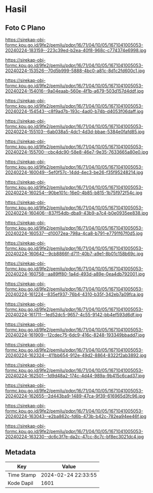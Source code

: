 # Hasil

## Foto C Plano

https://sirekap-obj-formc.kpu.go.id/9fe2/pemilu/pdpr/16/71/04/10/05/1671041005053-20240224-183159--223c39ed-b2ea-40f8-968c-c774374e6998.jpg

https://sirekap-obj-formc.kpu.go.id/9fe2/pemilu/pdpr/16/71/04/10/05/1671041005053-20240224-153526--70d5b999-5888-4bc0-a81c-8d1c2fd600c1.jpg

https://sirekap-obj-formc.kpu.go.id/9fe2/pemilu/pdpr/16/71/04/10/05/1671041005053-20240224-154016--9a04eaab-560e-4f1b-a679-503d157d4ddf.jpg

https://sirekap-obj-formc.kpu.go.id/9fe2/pemilu/pdpr/16/71/04/10/05/1671041005053-20240224-154543--c8f9ad7b-193c-4ad0-b74b-d4053f06daff.jpg

https://sirekap-obj-formc.kpu.go.id/9fe2/pemilu/pdpr/16/71/04/10/05/1671041005053-20240224-155103--6ab038a5-4dc1-4d3d-bbae-5384e0fafd85.jpg

https://sirekap-obj-formc.kpu.go.id/9fe2/pemilu/pdpr/16/71/04/10/05/1671041005053-20240224-155700--cbc4dc90-58e8-46e7-9e35-7633665a80e0.jpg

https://sirekap-obj-formc.kpu.go.id/9fe2/pemilu/pdpr/16/71/04/10/05/1671041005053-20240224-160049--5ef0f57c-14dd-4ec3-be26-f35f95248214.jpg

https://sirekap-obj-formc.kpu.go.id/9fe2/pemilu/pdpr/16/71/04/10/05/1671041005053-20240224-160254--90be101c-16e0-4b85-b815-1b75f972f54c.jpg

https://sirekap-obj-formc.kpu.go.id/9fe2/pemilu/pdpr/16/71/04/10/05/1671041005053-20240224-160406--837f54db-dba9-43b9-a7c4-b0e0935ee838.jpg

https://sirekap-obj-formc.kpu.go.id/9fe2/pemilu/pdpr/16/71/04/10/05/1671041005053-20240224-160537--d10072ea-798a-4ca8-b791-e7791f67f0d5.jpg

https://sirekap-obj-formc.kpu.go.id/9fe2/pemilu/pdpr/16/71/04/10/05/1671041005053-20240224-160642--9cb8866f-d711-40b7-a9e1-8b01c158b69c.jpg

https://sirekap-obj-formc.kpu.go.id/9fe2/pemilu/pdpr/16/71/04/10/05/1671041005053-20240224-160758--aa89ff80-1a4d-493d-a89e-0ea4db792001.jpg

https://sirekap-obj-formc.kpu.go.id/9fe2/pemilu/pdpr/16/71/04/10/05/1671041005053-20240224-161224--835ef937-76b4-4310-b35f-342eb7a09fca.jpg

https://sirekap-obj-formc.kpu.go.id/9fe2/pemilu/pdpr/16/71/04/10/05/1671041005053-20240224-161711--1ed52dc5-9657-4c55-9142-bb4ef593d6df.jpg

https://sirekap-obj-formc.kpu.go.id/9fe2/pemilu/pdpr/16/71/04/10/05/1671041005053-20240224-161909--12cdec75-6dc9-416c-8248-193349bbadd7.jpg

https://sirekap-obj-formc.kpu.go.id/9fe2/pemilu/pdpr/16/71/04/10/05/1671041005053-20240224-162324--411bb654-912e-49d2-8864-8322f2ab3892.jpg

https://sirekap-obj-formc.kpu.go.id/9fe2/pemilu/pdpr/16/71/04/10/05/1671041005053-20240224-162501--1d9d48a2-174c-4d44-989a-9b415c6cad37.jpg

https://sirekap-obj-formc.kpu.go.id/9fe2/pemilu/pdpr/16/71/04/10/05/1671041005053-20240224-162655--2d443ba9-1489-47ca-9f39-616965d3fc96.jpg

https://sirekap-obj-formc.kpu.go.id/9fe2/pemilu/pdpr/16/71/04/10/05/1671041005053-20240224-163043--e2ba862c-fd6b-473b-b42c-782ea94ee46f.jpg

https://sirekap-obj-formc.kpu.go.id/9fe2/pemilu/pdpr/16/71/04/10/05/1671041005053-20240224-163230--dc6c3f7e-da2c-47cc-8c7c-bf8ec3021dc4.jpg


## Metadata

| Key        | Value               |
| ---------- | ------------------- |
| Time Stamp | 2024-02-24 22:33:55 |
| Kode Dapil | 1601                |



